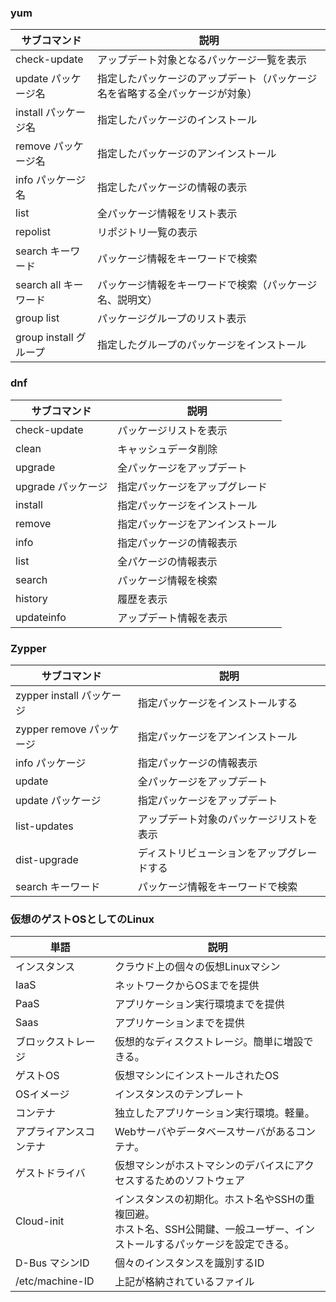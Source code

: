 ### yum

| サブコマンド             | 説明                                     |
| ------------------ | -------------------------------------- |
| check-update       | アップデート対象となるパッケージ一覧を表示                  |
| update パッケージ名      | 指定したパッケージのアップデート（パッケージ名を省略する全パッケージが対象） |
| install パッケージ名     | 指定したパッケージのインストール                       |
| remove パッケージ名      | 指定したパッケージのアンインストール                     |
| info パッケージ名        | 指定したパッケージの情報の表示                        |
| list               | 全パッケージ情報をリスト表示                         |
| repolist           | リポジトリ一覧の表示                             |
| search キーワード       | パッケージ情報をキーワードで検索                       |
| search all キーワード   | パッケージ情報をキーワードで検索（パッケージ名、説明文）           |
| group list         | パッケージグループのリスト表示                        |
| group install グループ | 指定したグループのパッケージをインストール                  |

### dnf


| サブコマンド        | 説明               |
| ------------- | ---------------- |
| check-update  | パッケージリストを表示      |
| clean         | キャッシュデータ削除       |
| upgrade       | 全パッケージをアップデート    |
| upgrade パッケージ | 指定パッケージをアップグレード  |
| install       | 指定パッケージをインストール   |
| remove        | 指定パッケージをアンインストール |
| info          | 指定パッケージの情報表示     |
| list          | 全パケージの情報表示       |
| search        | パッケージ情報を検索       |
| history       | 履歴を表示            |
| updateinfo    | アップデート情報を表示      |

### Zypper


| サブコマンド               | 説明                    |
| -------------------- | --------------------- |
| zypper install パッケージ | 指定パッケージをインストールする      |
| zypper remove パッケージ  | 指定パッケージをアンインストール      |
| info パッケージ           | 指定パッケージの情報表示          |
| update               | 全パッケージをアップデート         |
| update パッケージ         | 指定パッケージをアップデート        |
| list-updates         | アップデート対象のパッケージリストを表示  |
| dist-upgrade         | ディストリビューションをアップグレードする |
| search キーワード         | パッケージ情報をキーワードで検索      |

### 仮想のゲストOSとしてのLinux

| 単語              | 説明                                                                   |
| --------------- | -------------------------------------------------------------------- |
| インスタンス          | クラウド上の個々の仮想Linuxマシン                                                  |
| IaaS            | ネットワークからOSまでを提供                                                      |
| PaaS            | アプリケーション実行環境までを提供                                                    |
| Saas            | アプリケーションまでを提供                                                        |
| ブロックストレージ       | 仮想的なディスクストレージ。簡単に増設できる。                                              |
| ゲストOS           | 仮想マシンにインストールされたOS                                                    |
| OSイメージ          | インスタンスのテンプレート                                                        |
| コンテナ            | 独立したアプリケーション実行環境。軽量。                                                 |
| アプライアンスコンテナ     | Webサーバやデータベースサーバがあるコンテナ。                                             |
| ゲストドライバ         | 仮想マシンがホストマシンのデバイスにアクセスするためのソフトウェア                                    |
| Cloud-init      | インスタンスの初期化。ホスト名やSSHの重複回避。<br>ホスト名、SSH公開鍵、一般ユーザー、インストールするパッケージを設定できる。 |
| D-Bus マシンID     | 個々のインスタンスを識別するID                                                     |
| /etc/machine-ID | 上記が格納されているファイル                                                       |
